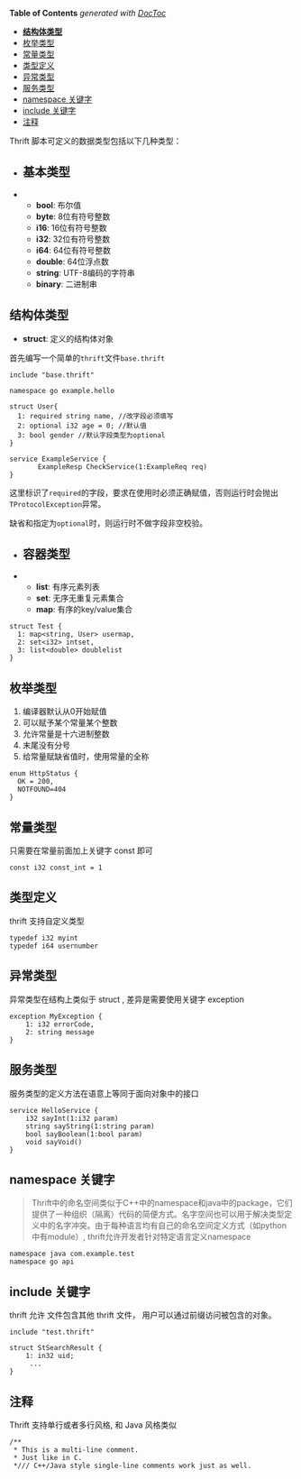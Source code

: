 <!-- START doctoc generated TOC please keep comment here to allow auto update -->
<!-- DON'T EDIT THIS SECTION, INSTEAD RE-RUN doctoc TO UPDATE -->
**Table of Contents**  *generated with [DocToc](https://github.com/thlorenz/doctoc)*

- [**结构体类型**](#%E7%BB%93%E6%9E%84%E4%BD%93%E7%B1%BB%E5%9E%8B)
- [枚举类型](#%E6%9E%9A%E4%B8%BE%E7%B1%BB%E5%9E%8B)
- [常量类型](#%E5%B8%B8%E9%87%8F%E7%B1%BB%E5%9E%8B)
- [类型定义](#%E7%B1%BB%E5%9E%8B%E5%AE%9A%E4%B9%89)
- [异常类型](#%E5%BC%82%E5%B8%B8%E7%B1%BB%E5%9E%8B)
- [服务类型](#%E6%9C%8D%E5%8A%A1%E7%B1%BB%E5%9E%8B)
- [namespace 关键字](#namespace-%E5%85%B3%E9%94%AE%E5%AD%97)
- [include 关键字](#include-%E5%85%B3%E9%94%AE%E5%AD%97)
- [注释](#%E6%B3%A8%E9%87%8A)

<!-- END doctoc generated TOC please keep comment here to allow auto update -->

Thrift 脚本可定义的数据类型包括以下几种类型：

- ## **基本类型**

- - **bool**: 布尔值
  - **byte**: 8位有符号整数
  - **i16**: 16位有符号整数
  - **i32**: 32位有符号整数
  - **i64**: 64位有符号整数
  - **double**: 64位浮点数
  - **string**: UTF-8编码的字符串
  - **binary**: 二进制串

## **结构体类型**

- **struct**: 定义的结构体对象

首先编写一个简单的`thrift`文件`base.thrift`

```Thrift
include "base.thrift"

namespace go example.hello

struct User{
  1: required string name, //改字段必须填写
  2: optional i32 age = 0; //默认值
  3: bool gender //默认字段类型为optional
}

service ExampleService {
       ExampleResp CheckService(1:ExampleReq req)
}
```

这里标识了`required`的字段，要求在使用时必须正确赋值，否则运行时会抛出`TProtocolException`异常。

缺省和指定为`optional`时，则运行时不做字段非空校验。

- ## **容器类型**

- - **list**: 有序元素列表
  - **set**: 无序无重复元素集合
  - **map**: 有序的key/value集合

```Thrift
struct Test {
  1: map<string, User> usermap,
  2: set<i32> intset,
  3: list<double> doublelist
}
```

## 枚举类型

1. 编译器默认从0开始赋值
2. 可以赋予某个常量某个整数
3. 允许常量是十六进制整数
4. 末尾没有分号
5. 给常量赋缺省值时，使用常量的全称

```Thrift
enum HttpStatus {
  OK = 200,
  NOTFOUND=404
}
```

## 常量类型

只需要在常量前面加上关键字 const 即可

```Thrift
const i32 const_int = 1
```

## 类型定义

thrift 支持自定义类型

```Thrift
typedef i32 myint
typedef i64 usernumber
```

## 异常类型

异常类型在结构上类似于 struct , 差异是需要使用关键字 exception

```Thrift
exception MyException {
    1: i32 errorCode,
    2: string message
}
```

## 服务类型 

服务类型的定义方法在语意上等同于面向对象中的接口

```Thrift
service HelloService {
    i32 sayInt(1:i32 param)
    string sayString(1:string param)
    bool sayBoolean(1:bool param)
    void sayVoid()
}
```

## namespace 关键字

>  Thrift中的命名空间类似于C++中的namespace和java中的package，它们提供了一种组织（隔离）代码的简便方式。名字空间也可以用于解决类型定义中的名字冲突。由于每种语言均有自己的命名空间定义方式（如python中有module）, thrift允许开发者针对特定语言定义namespace

```Thrift
namespace java com.example.test
namespace go api
```

## include 关键字 

thrift 允许 文件包含其他 thrift 文件， 用户可以通过前缀访问被包含的对象。

```Plain
include "test.thrift"   

struct StSearchResult {
    1: in32 uid;
     ...
}
```

## 注释

Thrift 支持单行或者多行风格, 和 Java 风格类似

```Plain
/** 
 * This is a multi-line comment. 
 * Just like in C. 
 */// C++/Java style single-line comments work just as well.
```